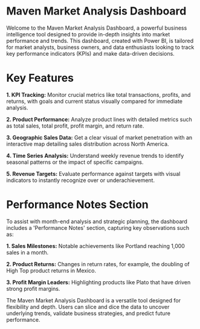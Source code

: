 # Maven Market Analysis Dashboard

Welcome to the Maven Market Analysis Dashboard, a powerful business intelligence tool designed to provide in-depth insights into market performance and trends. This dashboard, created with Power BI, is tailored for market analysts, business owners, and data enthusiasts looking to track key performance indicators (KPIs) and make data-driven decisions.

# Key Features

**1. KPI Tracking:** Monitor crucial metrics like total transactions, profits, and returns, with goals and current status visually compared for immediate analysis.

**2. Product Performance:** Analyze product lines with detailed metrics such as total sales, total profit, profit margin, and return rate.

**3. Geographic Sales Data:** Get a clear visual of market penetration with an interactive map detailing sales distribution across North America.

**4. Time Series Analysis:** Understand weekly revenue trends to identify seasonal patterns or the impact of specific campaigns.

**5. Revenue Targets:** Evaluate performance against targets with visual indicators to instantly recognize over or underachievement.

# Performance Notes Section

To assist with month-end analysis and strategic planning, the dashboard includes a 'Performance Notes' section, capturing key observations such as:

**1. Sales Milestones:** Notable achievements like Portland reaching 1,000 sales in a month.

**2. Product Returns:** Changes in return rates, for example, the doubling of High Top product returns in Mexico.

**3. Profit Margin Leaders:** Highlighting products like Plato that have driven strong profit margins.

The Maven Market Analysis Dashboard is a versatile tool designed for flexibility and depth. Users can slice and dice the data to uncover underlying trends, validate business strategies, and predict future performance.

